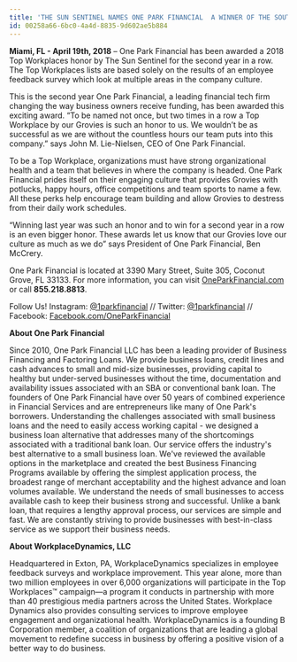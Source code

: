 ```yaml
---
title: 'THE SUN SENTINEL NAMES ONE PARK FINANCIAL  A WINNER OF THE SOUTH FLORIDA 2018 TOP WORKPLACES AWARD FOR THE SECOND YEAR IN A ROW'
id: 00258a66-6bc0-4a4d-8835-9d602ae5b884
---
```

<article class="content">
    <p><strong>Miami, FL - April 19th, 2018</strong> – One Park Financial has been awarded a 2018 Top Workplaces honor by The Sun Sentinel for the second year in a row. The Top Workplaces lists are based solely on the results of an employee feedback survey which look at multiple areas in the company culture.</p>

<p>This is the second year One Park Financial, a leading financial tech firm changing the way business owners receive funding, has been awarded this exciting award. “To be named not once, but two times in a row a Top Workplace by our Grovies is such an honor to us. We wouldn’t be as successful as we are without the countless hours our team puts into this company.” says John M. Lie-Nielsen, CEO of One Park Financial.</p>

<p>To be a Top Workplace, organizations must have strong organizational health and a team that believes in where the company is headed. One Park Financial prides itself on their engaging culture that provides Grovies with potlucks, happy hours, office competitions and team sports to name a few. All these perks help encourage team building and allow Grovies to destress from their daily work schedules.</p>

<p>“Winning last year was such an honor and to win for a second year in a row is an even bigger honor. These awards let us know that our Grovies love our culture as much as we do” says President of One Park Financial, Ben McCrery.</p>

<p>One Park Financial is located at 3390 Mary Street, Suite 305, Coconut Grove, FL 33133. For more information, you can visit <a href="https://www.oneparkfinancial.com/">OneParkFinancial.com</a> or call <strong>855.218.8813</strong>.</p>

<p>Follow Us! Instagram: <a href="https://www.instagram.com/1parkfinancial/">@1parkfinancial</a> // Twitter: <a href="https://twitter.com/1parkfinancial">@1parkfinancial</a> // Facebook: <a href="https://www.facebook.com/oneparkfinancial">Facebook.com/OneParkFinancial</a></p>

<strong>About One Park Financial</strong>
<br>
<p>Since 2010, One Park Financial LLC has been a leading provider of Business Financing and Factoring Loans. We provide business loans, credit lines and cash advances to small and mid-size businesses, providing capital to healthy but under-served businesses without the time, documentation and availability issues associated with an SBA or conventional bank loan. The founders of One Park Financial have over 50 years of combined experience in Financial Services and are entrepreneurs like many of One Park's borrowers. Understanding the challenges associated with small business loans and the need to easily access working capital - we designed a business loan alternative that addresses many of the shortcomings associated with a traditional bank loan. Our service offers the industry's best alternative to a small business loan. We've reviewed the available options in the marketplace and created the best Business Financing Programs available by offering the simplest application process, the broadest range of merchant acceptability and the highest advance and loan volumes available. We understand the needs of small businesses to access available cash to keep their business strong and successful. Unlike a bank loan, that requires a lengthy approval process, our services are simple and fast. We are constantly striving to provide businesses with best-in-class service as we support their business needs.</p>

<strong>About WorkplaceDynamics, LLC</strong>
<br>
<p>Headquartered in Exton, PA, WorkplaceDynamics specializes in employee feedback surveys and workplace improvement. This year alone, more than two million employees in over 6,000 organizations will participate in the Top Workplaces™ campaign—a program it conducts in partnership with more than 40 prestigious media partners across the United States. Workplace Dynamics also provides consulting services to improve employee engagement and organizational health. WorkplaceDynamics is a founding B Corporation member, a coalition of organizations that are leading a global movement to redefine success in business by offering a positive vision of a better way to do business.</p>
</article>